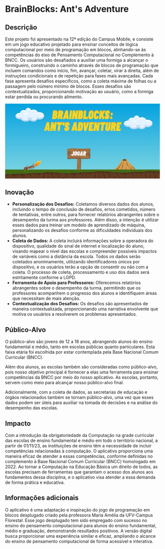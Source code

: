 # BrainBlocks: Ant's Adventure

## Descrição

Este projeto foi apresentado na 12ª edição do Campus Mobile, e consiste em um jogo educativo projetado para ensinar conceitos de lógica computacional por meio de programação em blocos, alinhando-se às competências do eixo de Pensamento Computacional no Complemento à BNCC. Os usuários são desafiados a auxiliar uma formiga a alcançar o formigueiro, construindo o caminho através de blocos de programação que incluem comandos como início, fim, avançar, coletar, virar à direita, além de instruções condicionais e de repetição para fases mais avançadas. Cada fase apresenta desafios específicos, como a coleta máxima de folhas ou a passagem pelo número mínimo de blocos. Esses desafios são contextualizados, proporcionando motivação ao usuário, como a formiga estar perdida ou procurando alimento. 

[![Assista ao vídeo de demonstração](images/inicio.png)](images/video.mp4)

## Inovação

- **Personalização dos Desafios:** Coletamos diversos dados dos alunos, incluindo o tempo de conclusão de desafios, erros cometidos, número de tentativas, entre outros, para fornecer relatórios abrangentes sobre o desempenho da turma aos professores. Além disso, a intenção é utilizar esses dados para treinar um modelo de aprendizado de máquina, personalizando os desafios conforme as dificuldades individuais dos alunos.
- **Coleta de Dados:** A coleta incluirá informações sobre a operadora do dispositivo, qualidade do sinal de internet e localização do aluno, visando mapear o nível das escolas e compreender possíveis impactos de variáveis como a distância da escola. Todos os dados serão coletados anonimamente, utilizando identificadores únicos por dispositivo, e os usuários terão a opção de consentir ou não com a coleta. O processo de coleta, processamento e uso dos dados será estritamente conforme a LGPD.
- **Ferramenta de Apoio para Professores:** Oferecemos relatórios abrangentes sobre o desempenho da turma, permitindo que os professores acompanhem o progresso dos alunos e identifiquem áreas que necessitam de mais atenção.
- **Contextualização dos Desafios:** Os desafios são apresentados de maneira contextualizada, proporcionando uma narrativa envolvente que motiva os usuários a resolverem os problemas apresentados.

## Público-Alvo

O público-alvo são jovens de 12 a 18 anos, abrangendo alunos do ensino fundamental e médio, tanto em escolas públicas quanto particulares. Esta faixa etária foi escolhida por estar contemplada pela Base Nacional Comum Curricular (BNCC). 

Além dos alunos, as escolas também são consideradas como público-alvo, pois nosso objetivo principal é fornecer a elas uma ferramenta para ensinar competências da BNCC por meio do nosso aplicativo. As escolas, portanto, servem como meio para alcançar nosso público-alvo final. 

Adicionalmente, com a coleta de dados, as secretarias de educação e órgãos relacionados também se tornam público-alvo, uma vez que esses dados podem ser úteis para auxiliar na tomada de decisões e na análise do desempenho das escolas.

## Impacto

Com a introdução da obrigatoriedade da Computação na grade curricular das escolas de ensino fundamental e médio em todo o território nacional, a partir de 01/11/23, as instituições de ensino têm a necessidade de incluir competências relacionadas à computação. O aplicativo proporciona uma maneira eficaz de atender a essas competências, conforme definidas no complemento à Base Nacional Comum Curricular (BNCC) homologado em 2022. Ao tornar a Computação na Educação Básica um direito de todos, as escolas precisam de ferramentas que garantam o acesso dos alunos aos fundamentos dessa disciplina, e o aplicativo visa atender a essa demanda de forma prática e educativa.

## Informações adicionais

O aplicativo é uma adaptação e inspiração do jogo de programação em blocos desplugado criado pela professora Maria Amélia da UFV-Campus Florestal. Esse jogo desplugado tem sido empregado com sucesso no ensino do pensamento computacional para alunos do ensino fundamental, médio e graduação, demonstrando resultados positivos. A versão digital busca proporcionar uma experiência similar e eficaz, ampliando o alcance do ensino de pensamento computacional de forma acessível e interativa.

